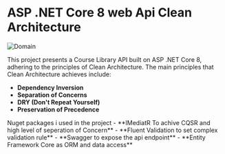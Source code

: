 # ASP .NET Core 8 web Api Clean Architecture
![Domain](https://github.com/AbdAlazim-dev/AspNetCoreCleanArchitectureApi/assets/135723207/7ddbcb70-4b69-4bd1-b63a-0444bf3b482f)

This project presents a Course Library API built on ASP .NET Core 8, adhering to the principles of Clean Architecture. The main principles that Clean Architecture achieves include:

- **Dependency Inversion**
- **Separation of Concerns**
- **DRY (Don't Repeat Yourself)**
- **Preservation of Precedence**
</hr>
Nuget packages i used in the project 
- **IMediatR To achive CQSR and high level of seperation of Concern**
- **Fluent Validation to set complex validation rule**
- **Swagger to expose the api endpoint**
- **Entity Framework Core as ORM and data access**

